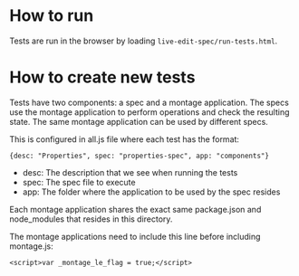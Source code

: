 # How to run

Tests are run in the browser by loading `live-edit-spec/run-tests.html`.

# How to create new tests

Tests have two components: a spec and a montage application. The specs use the
montage application to perform operations and check the resulting state.
The same montage application can be used by different specs.

This is configured in all.js file where each test has the format:
```
{desc: "Properties", spec: "properties-spec", app: "components"}
```
 - desc: The description that we see when running the tests
 - spec: The spec file to execute
 - app: The folder where the application to be used by the spec resides

Each montage application shares the exact same package.json and node_modules that
resides in this directory.

The montage applications need to include this line before including montage.js:
```
<script>var _montage_le_flag = true;</script>
```